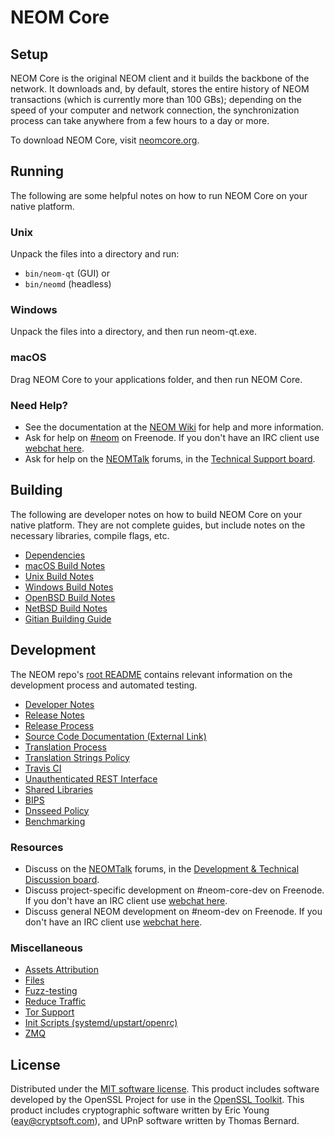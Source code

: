 NEOM Core
=============

Setup
---------------------
NEOM Core is the original NEOM client and it builds the backbone of the network. It downloads and, by default, stores the entire history of NEOM transactions (which is currently more than 100 GBs); depending on the speed of your computer and network connection, the synchronization process can take anywhere from a few hours to a day or more.

To download NEOM Core, visit [neomcore.org](https://neomcore.org/en/releases/).

Running
---------------------
The following are some helpful notes on how to run NEOM Core on your native platform.

### Unix

Unpack the files into a directory and run:

- `bin/neom-qt` (GUI) or
- `bin/neomd` (headless)

### Windows

Unpack the files into a directory, and then run neom-qt.exe.

### macOS

Drag NEOM Core to your applications folder, and then run NEOM Core.

### Need Help?

* See the documentation at the [NEOM Wiki](https://en.neom.it/wiki/Main_Page)
for help and more information.
* Ask for help on [#neom](http://webchat.freenode.net?channels=neom) on Freenode. If you don't have an IRC client use [webchat here](http://webchat.freenode.net?channels=neom).
* Ask for help on the [NEOMTalk](https://neomtalk.org/) forums, in the [Technical Support board](https://neomtalk.org/index.php?board=4.0).

Building
---------------------
The following are developer notes on how to build NEOM Core on your native platform. They are not complete guides, but include notes on the necessary libraries, compile flags, etc.

- [Dependencies](dependencies.md)
- [macOS Build Notes](build-osx.md)
- [Unix Build Notes](build-unix.md)
- [Windows Build Notes](build-windows.md)
- [OpenBSD Build Notes](build-openbsd.md)
- [NetBSD Build Notes](build-netbsd.md)
- [Gitian Building Guide](gitian-building.md)

Development
---------------------
The NEOM repo's [root README](/README.md) contains relevant information on the development process and automated testing.

- [Developer Notes](developer-notes.md)
- [Release Notes](release-notes.md)
- [Release Process](release-process.md)
- [Source Code Documentation (External Link)](https://dev.visucore.com/neom/doxygen/)
- [Translation Process](translation_process.md)
- [Translation Strings Policy](translation_strings_policy.md)
- [Travis CI](travis-ci.md)
- [Unauthenticated REST Interface](REST-interface.md)
- [Shared Libraries](shared-libraries.md)
- [BIPS](bips.md)
- [Dnsseed Policy](dnsseed-policy.md)
- [Benchmarking](benchmarking.md)

### Resources
* Discuss on the [NEOMTalk](https://neomtalk.org/) forums, in the [Development & Technical Discussion board](https://neomtalk.org/index.php?board=6.0).
* Discuss project-specific development on #neom-core-dev on Freenode. If you don't have an IRC client use [webchat here](http://webchat.freenode.net/?channels=neom-core-dev).
* Discuss general NEOM development on #neom-dev on Freenode. If you don't have an IRC client use [webchat here](http://webchat.freenode.net/?channels=neom-dev).

### Miscellaneous
- [Assets Attribution](assets-attribution.md)
- [Files](files.md)
- [Fuzz-testing](fuzzing.md)
- [Reduce Traffic](reduce-traffic.md)
- [Tor Support](tor.md)
- [Init Scripts (systemd/upstart/openrc)](init.md)
- [ZMQ](zmq.md)

License
---------------------
Distributed under the [MIT software license](/COPYING).
This product includes software developed by the OpenSSL Project for use in the [OpenSSL Toolkit](https://www.openssl.org/). This product includes
cryptographic software written by Eric Young ([eay@cryptsoft.com](mailto:eay@cryptsoft.com)), and UPnP software written by Thomas Bernard.
